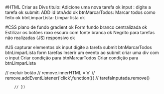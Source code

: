 #HTML
Criar as Divs
    titulo: Adicione uma nova tarefa ok
    input : digite a tarefa ok
    submit: ADD id btnAdd ok
    btnMarcarTodos: Marcar todos como feito ok
    btnLimparLista: Limpar lista ok
 
#CSS
plano de fundo gradient ok
Form fundo branco centralizada ok
Estilizar os botões roxo escuro com fonte branca ok
Negrito para tarefas não realizadas (JS)
responsivo ok


#JS
capturar elementos ok 
    input digite a tarefa
    submit
    btnMarcarTodos
    btnLimparLista
    form
    tarefas
Inserir um evento  ao submit
criar uma div com o input
Criar condição para btnMarcarTodos
Criar condição para btnLimparLista

// excluir botão
        // remove.innerHTML ='x' 
        // remove.addEventListener('click',function(){
        //     tarefaInputada.remove()

        // })
